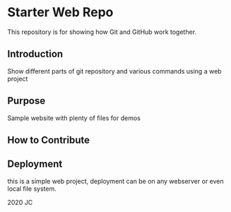 # Starter Web Repo

This repository is for showing how Git and GitHub work together.

## Introduction

Show different parts of git repository and various commands using a web project

## Purpose

Sample website with plenty of files for demos

## How to Contribute

## Deployment

this is a simple web project, deployment can be on any webserver or even local file system.

2020 JC